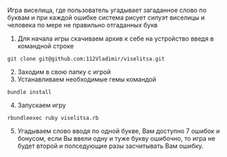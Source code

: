 Игра виселица, где пользователь угадывает загаданное слово по буквам и при каждой ошибке система рисует силуэт виселицы и человека по мере не правильно отгаданных букв

1. Для начала игры скачиваем архив к себе на устройство введя в командной строке

```
git clone git@github.com:112Vladimir/viselitsa.git
```

2. Заходим в свою папку с игрой
3. Устанавливаем необходимые гемы командой

```
bundle install
```

4. Запускаем игру 

```
rbundleexec ruby viselitsa.rb
```
5. Угадываем слово вводя по одной букве, Вам доступно 7 ошибок и бонусом, если Вы ввели одну и туже букву ошибочно, то игра не будет второй и полседующие разы засчитывать Вам ошибку.
